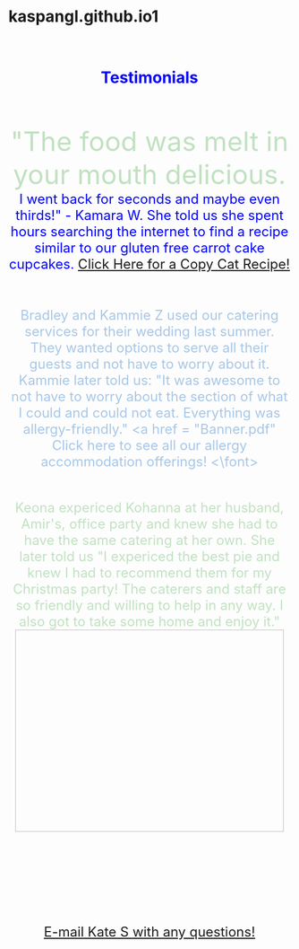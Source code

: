 # kaspangl.github.io1
<html>
<head>

<br>


</head>

 






<body>
<Center>
<font color = "blue">
<h1> <b>Testimonials</b></h1>
</font>
<br>
<br>


<font color = "C1E1C1" size ="7">"The food was melt in your mouth delicious. </font> <font color = "blue" size = "5"> I went back for seconds and maybe even thirds!" - Kamara W. She told us she spent hours searching the internet to find a recipe similar to our gluten free carrot cake cupcakes. <a href = https://chefjanetk.com/gluten-free-carrot-cake-cupcakes/> Click Here for a Copy Cat Recipe!</a> </font>

<br>
<br>


<font color = "A7C7E7" size ="5">Bradley and Kammie Z used our catering services for their wedding last summer. They wanted options to serve all their guests and not have to worry about it. Kammie later told us: "It was awesome to not have to worry about the section of what I could and could not eat. Everything was allergy-friendly." <a href = "Banner.pdf" Click here to see all our allergy accommodation offerings! </a> <\font>
<br>
<br>

<font color = "C1E1C1" size ="5">Keona expericed Kohanna at her husband, Amir's, office party and knew she had to have the same catering at her own. She later told us "I expericed the best pie and knew I had to recommend them for my Christmas party! The caterers and staff are so friendly and willing to help in any way. I also got to take some home and enjoy it." </font> <img SPC = "C:\Users\kaspa\OneDrive\Pictures\Pie.jpg" width = 480 height = 360>

<br>
<br>

<br>
<br>




<a href = "mailto:kaspangl@purdue.edu">E-mail Kate S with any questions!<a/>





</body>
</html>












  
</html>
